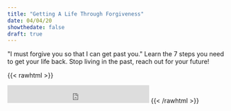 ```yaml
---
title: "Getting A Life Through Forgiveness"
date: 04/04/20
showthedate: false
draft: true
---
```


"I must forgive you so that I can get past you." Learn the 7 steps you need
to get your life back. Stop living in the past, reach out for your future!

{{< rawhtml >}}
<iframe width='320px' height='40px' src='https://www.audioacrobat.com/tplay/B3fb06f3d0ae21e112e1961ff82f47e7bNh0vFTYGJjkqCxxeRWhfYlBXfhYcJ0sSIQcUICgQOQ1TKgYVCThTW3sfPgRhFCc3LAwTJgY3DTM/SwYKFHwVDSgfEGogLX4YV3IkMGJzckU' frameBorder='0'></iframe>
{{< /rawhtml >}}